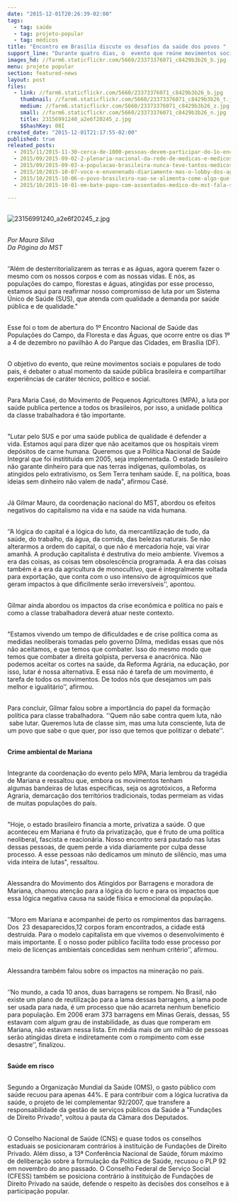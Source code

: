 ```yaml
---
date: "2015-12-01T20:26:39-02:00"
tags:
  - tag: saúde
  - tag: projeto-popular
  - tag: médicos
title: "Encontro em Brasília discute os desafios da saúde dos povos "
support_line: "Durante quatro dias, o  evento que reúne movimentos sociais e populares de todo pais, vai debater o atual momento da saúde pública brasileira e compartilhar experiências de caráter técnico, político e social. "
images_hd: //farm6.staticflickr.com/5660/23373376071_c8429b3b26_b.jpg
menu: projeto popular
section: featured-news
layout: post
files:
  - link: //farm6.staticflickr.com/5660/23373376071_c8429b3b26_b.jpg
    thumbnail: //farm6.staticflickr.com/5660/23373376071_c8429b3b26_t.jpg
    medium: //farm6.staticflickr.com/5660/23373376071_c8429b3b26_z.jpg
    small: //farm6.staticflickr.com/5660/23373376071_c8429b3b26_n.jpg
    title: 23156991240_a2e6f20245_z.jpg
    $$hashKey: 08I
created_date: "2015-12-01T21:17:55-02:00"
published: true
releated_posts:
  - 2015/11/2015-11-30-cerca-de-1000-pessoas-devem-participar-do-1o-encontro-nacional-de-saude-do-campo.md
  - 2015/09/2015-09-02-2-plenaria-nacional-da-rede-de-medicas-e-medicos-populares.md
  - 2015/09/2015-09-03-a-populacao-brasileira-nunca-teve-tantos-medicos-no-seu-seio-com-a-chegada-dos-cubanos-afirma-medico-do-mst.md
  - 2015/10/2015-10-07-voce-e-envenenado-diariamente-mas-o-lobby-dos-agrotoxicos-fala-mais-alto.md
  - 2015/10/2015-10-06-o-povo-brasileiro-nao-se-alimenta-come-algo-que-acha-ser-alimento-afirma-lideranca-do-mpa.md
  - 2015/10/2015-10-01-em-bate-papo-com-assentados-medico-do-mst-fala-sobre-beneficio-da-alimentacao-sem-agrotoxico.md

---
```

<p><br />
<img alt="23156991240_a2e6f20245_z.jpg" src="//farm6.staticflickr.com/5660/23373376071_c8429b3b26_b.jpg" /></p>

<p><br />
<em>Por Maura Silva<br />
Da P&aacute;gina do MST</em></p>

<p><br />
&lsquo;&rsquo;Al&eacute;m de desterritorializarem as terras e as &aacute;guas, agora querem fazer o mesmo com os nossos corpos e com as nossas vidas. E n&oacute;s, as popula&ccedil;&otilde;es do campo, florestas e &aacute;guas, atingidas por esse processo, estamos aqui para reafirmar nosso compromisso de luta por um Sistema &Uacute;nico de Sa&uacute;de (SUS), que atenda com qualidade a demanda por sa&uacute;de p&uacute;blica e de qualidade.&quot;</p>

<p><br />
Esse foi o tom de abertura do 1&ordm; Encontro Nacional de Sa&uacute;de das Popula&ccedil;&otilde;es do Campo, da Floresta e das &Aacute;guas, que ocorre entre os dias&nbsp;1&ordm; a 4 de dezembro&nbsp;no pavilh&atilde;o A do Parque das Cidades, em Bras&iacute;lia (DF).&nbsp;</p>

<p><br />
O objetivo do evento, que re&uacute;ne movimentos sociais e populares de todo pais, &eacute; debater o atual momento da sa&uacute;de p&uacute;blica brasileira e compartilhar experi&ecirc;ncias de car&aacute;ter t&eacute;cnico, pol&iacute;tico e social.&nbsp;</p>

<p><br />
Para Maria Cas&eacute;,&nbsp;do Movimento de Pequenos Agricultores (MPA), a luta por sa&uacute;de publica pertence a todos os brasileiros, por isso, a unidade pol&iacute;tica da classe trabalhadora &eacute; t&atilde;o importante. &nbsp;</p>

<p><br />
&quot;Lutar pelo SUS e por uma sa&uacute;de publica de qualidade &eacute; defender a vida.&nbsp;Estamos aqui para dizer que n&atilde;o aceitamos que os hospitais virem dep&oacute;sitos de carne humana. Queremos que a Pol&iacute;tica Nacional de Sa&uacute;de Integral que foi institituida em 2005, seja implementada. O estado brasileiro n&atilde;o garante dinheiro para que nas terras ind&iacute;genas, quilombolas,&nbsp;os atingidos pelo extrativismo, os Sem Terra tenham sa&uacute;de. E, na pol&iacute;tica, boas ideias sem dinheiro n&atilde;o valem de nada&quot;, afirmou Cas&eacute;.</p>

<p><br />
J&aacute;&nbsp;Gilmar Mauro, da coordena&ccedil;&atilde;o nacional do MST, abordou os efeitos negativos do capitalismo na vida e na sa&uacute;de na vida humana. &nbsp;</p>

<p><br />
&lsquo;&rsquo;A l&oacute;gica do capital &eacute; a l&oacute;gica do luto, da mercantiliza&ccedil;&atilde;o de tudo, da sa&uacute;de, do trabalho, da &aacute;gua, da comida, das belezas naturais. Se n&atilde;o alterarmos a ordem do capital, o que n&atilde;o &eacute; mercadoria hoje, vai virar amanh&atilde;. A produ&ccedil;&atilde;o capitalista &eacute; destrutiva do meio ambiente. Vivemos a era das coisas, as coisas tem obsolesc&ecirc;ncia programada. A era das coisas tamb&eacute;m &eacute; a era da agricultura de monocultivo, que &eacute; integralmente voltada para exporta&ccedil;&atilde;o, que conta com o uso intensivo de agroqu&iacute;micos que geram impactos &agrave; que dificilmente ser&atilde;o irrevers&iacute;veis&rsquo;&rsquo;, apontou. &nbsp;</p>

<p><br />
Gilmar ainda abordou os impactos da crise econ&ocirc;mica e pol&iacute;tica no pa&iacute;s e como a classe trabalhadora dever&aacute; atuar neste contexto.&nbsp;</p>

<p><br />
&quot;Estamos vivendo um tempo de dificuldades e de crise pol&iacute;tica coma as medidas neoliberais tomadas pelo governo Dilma, medidas essas que n&oacute;s n&atilde;o aceitamos, e que temos que combater. Isso do mesmo modo que temos que combater a direita golpista, perversa e anacr&oacute;nica. N&atilde;o podemos aceitar os cortes na sa&uacute;de, da Reforma Agr&aacute;ria, na educa&ccedil;&atilde;o, por isso, lutar &eacute; nossa alternativa. E essa n&atilde;o &eacute; tarefa de um movimento, &eacute; tarefa de todos os movimentos. De todos n&oacute;s que desejamos um pa&iacute;s melhor e igualit&aacute;rio&rsquo;&rsquo;, afirmou. &nbsp;</p>

<p><br />
Para concluir, Gilmar&nbsp;falou&nbsp;sobre a import&acirc;ncia do papel da forma&ccedil;&atilde;o pol&iacute;tica para classe trabalhadora. &#39;&#39;Quem n&atilde;o sabe contra quem luta, n&atilde;o &nbsp;sabe lutar. Queremos luta de classe sim, mas uma luta consciente, luta de um povo que sabe o que quer, por isso que temos que politizar o debate&#39;&#39;.&nbsp;</p>

<p><br />
<strong>Crime ambiental de Mariana</strong></p>

<p><br />
Integrante da coordena&ccedil;&atilde;o do evento pelo MPA, Maria lembrou da trag&eacute;dia de Mariana e ressaltou que, embora os&nbsp;movimentos tenham algumas&nbsp;bandeiras de lutas espec&iacute;ficas,&nbsp;seja os&nbsp;agrot&oacute;xicos, a&nbsp;Reforma Agraria, demarca&ccedil;&atilde;o dos territ&oacute;rios tradicionais, todas&nbsp;permeiam as vidas de muitas popula&ccedil;&otilde;es do pa&iacute;s.&nbsp;</p>

<p><br />
&quot;Hoje, o estado brasileiro financia a morte, privatiza a sa&uacute;de. O que aconteceu em Mariana &eacute; fruto da privatiza&ccedil;&atilde;o, que &eacute; fruto de uma pol&iacute;tica neoliberal, fascista e reacion&aacute;ria. Nosso encontro ser&aacute; pautado nas lutas dessas pessoas, de quem perde a vida diariamente por culpa desse processo. A esse pessoas n&atilde;o dedicamos um minuto de sil&ecirc;ncio, mas uma vida inteira de lutas&quot;, ressaltou.</p>

<p><br />
Alessandra do Movimento dos Atingidos por Barragens e moradora de Mariana, chamou aten&ccedil;&atilde;o para a l&oacute;gica do lucro e para os impactos que essa l&oacute;gica negativa causa na sa&uacute;de f&iacute;sica e emocional da popula&ccedil;&atilde;o.</p>

<p><br />
&lsquo;&rsquo;Moro em Mariana e acompanhei de perto os rompimentos das barragens. Dos &nbsp;23 desaparecidos,12 corpos foram encontrados, a cidade est&aacute; destru&iacute;da. Para o modelo capitalista em que vivemos o desenvolvimento &eacute; mais importante. E o nosso poder p&uacute;blico facilita todo esse processo por meio de licen&ccedil;as ambientais concedidas sem nenhum crit&eacute;rio&rsquo;&rsquo;, afirmou.&nbsp;</p>

<p><br />
Alessandra tamb&eacute;m falou sobre os impactos na minera&ccedil;&atilde;o no pa&iacute;s.</p>

<p><br />
&lsquo;&rsquo;No mundo, a cada 10 anos, duas barragens se rompem. No Brasil, n&atilde;o existe um plano de reutiliza&ccedil;&atilde;o para a lama dessas barragens, a lama pode ser usada para nada, &eacute; um processo que n&atilde;o acarreta nenhum benef&iacute;cio para popula&ccedil;&atilde;o. Em 2006 eram 373 barragens em Minas Gerais, dessas, 55 estavam com algum grau de instabilidade, as duas que romperam em Mariana, n&atilde;o estavam nessa lista. Em m&eacute;dia mais de um milh&atilde;o de pessoas ser&atilde;o atingidas direta e indiretamente com o rompimento com esse desastre&rsquo;&rsquo;, finalizou.&nbsp;</p>

<p><br />
<strong>Sa&uacute;de em risco &nbsp;</strong></p>

<p><br />
Segundo a Organiza&ccedil;&atilde;o Mundial da Sa&uacute;de (OMS), o gasto p&uacute;blico com sa&uacute;de recuou para apenas 44%. E para contribuir com a l&oacute;gica lucrativa da sa&uacute;de, o projeto de lei complementar 92/2007, que transfere a responsabilidade da gest&atilde;o de servi&ccedil;os p&uacute;blicos da Sa&uacute;de a &quot;Funda&ccedil;&otilde;es de Direito Privado&quot;, voltou &agrave; pauta da C&acirc;mara dos Deputados.</p>

<p><br />
O Conselho Nacional de Sa&uacute;de (CNS) e quase todos os conselhos estaduais se posicionaram contr&aacute;rios &agrave; institui&ccedil;&atilde;o de Funda&ccedil;&otilde;es de Direito Privado. Al&eacute;m disso, a 13&ordf; Confer&ecirc;ncia Nacional de Sa&uacute;de, f&oacute;rum m&aacute;ximo de delibera&ccedil;&atilde;o sobre a formula&ccedil;&atilde;o da Pol&iacute;tica de Sa&uacute;de, recusou o PLP 92 em novembro do ano passado.&nbsp;O Conselho Federal de Servi&ccedil;o Social (CFESS) tamb&eacute;m se posiciona contr&aacute;rio &agrave; institui&ccedil;&atilde;o de Funda&ccedil;&otilde;es de Direito Privado na sa&uacute;de, defende o respeito &agrave;s decis&otilde;es dos conselhos e &agrave; participa&ccedil;&atilde;o popular.</p>
